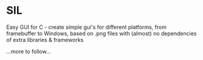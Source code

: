# SIL
Easy GUI for C - create simple gui's for different platforms, from framebuffer to Windows, based on .png files with (almost) no dependencies of extra libraries &amp; frameworks

...more to follow...
